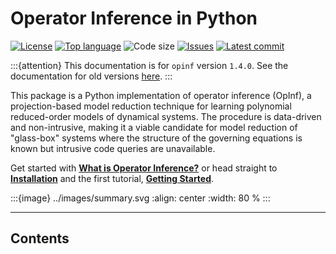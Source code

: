 # Operator Inference in Python

[![License](https://img.shields.io/github/license/Willcox-Research-Group/rom-operator-inference-python3)](https://github.com/Willcox-Research-Group/rom-operator-inference-python3/blob/main/LICENSE)
[![Top language](https://img.shields.io/github/languages/top/Willcox-Research-Group/rom-operator-inference-python3)](https://www.python.org)
![Code size](https://img.shields.io/github/languages/code-size/Willcox-Research-Group/rom-operator-inference-python3)
[![Issues](https://img.shields.io/github/issues/Willcox-Research-Group/rom-operator-inference-python3)](https://github.com/Willcox-Research-Group/rom-operator-inference-python3/issues)
[![Latest commit](https://img.shields.io/github/last-commit/Willcox-Research-Group/rom-operator-inference-python3)](https://github.com/Willcox-Research-Group/rom-operator-inference-python3/commits/main)
<!-- [![Documentation](https://img.shields.io/badge/Documentation-JupyterBook-important)](sec-api) -->

:::{attention}
This documentation is for `opinf` version `1.4.0`.
See the documentation for old versions [here](https://github.com/Willcox-Research-Group/rom-operator-inference-Python3/wiki/API-Reference).
:::

This package is a Python implementation of operator inference (OpInf), a projection-based model reduction technique for learning polynomial reduced-order models of dynamical systems.
The procedure is data-driven and non-intrusive, making it a viable candidate for model reduction of "glass-box" systems where the structure of the governing equations is known but intrusive code queries are unavailable.

Get started with [**What is Operator Inference?**](sec-opinf-overview) or head straight to [**Installation**](sec-installation) and the first tutorial, [**Getting Started**](sec-tutorial).

:::{image} ../images/summary.svg
:align: center
:width: 80 %
:::

---

## Contents

```{tableofcontents}
```

